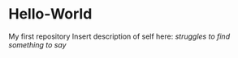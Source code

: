 # Hello-World
My first repository
Insert description of self here:
*struggles to find something to say*
